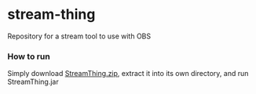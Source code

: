# stream-thing
Repository for a stream tool to use with OBS

### How to run
Simply download [StreamThing.zip](https://github.com/jake-freeman/stream-thing/blob/release-0.x/StreamThing.zip?raw=true), extract it into its own directory, and run StreamThing.jar
